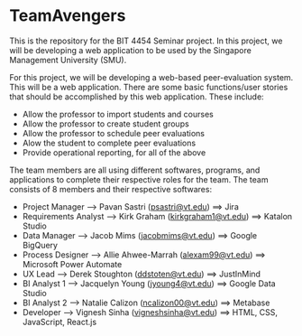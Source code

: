 # TeamAvengers

This is the repository for the BIT 4454 Seminar project.  In this project, we will be developing a web application to be used by the Singapore Management University (SMU).

For this project, we will be developing a web-based peer-evaluation system.  This will be a web application.  There are some basic functions/user stories that should be accomplished by this web application.  These include:
  - Allow the professor to import students and courses
  - Allow the professor to create student groups
  - Allow the professor to schedule peer evaluations
  - Alow the student to complete peer evaluations
  - Provide operational reporting, for all of the above

The team members are all using different softwares, programs, and applications to complete their respective roles for the team.
The team consists of 8 members and their respective softwares:
  - Project Manager --> Pavan Sastri (psastri@vt.edu) ==> Jira
  - Requirements Analyst --> Kirk Graham (kirkgraham1@vt.edu) ==> Katalon Studio
  - Data Manager --> Jacob Mims (jacobmims@vt.edu) ==> Google BigQuery
  - Process Designer --> Allie Ahwee-Marrah (alexam99@vt.edu) ==> Microsoft Power Automate
  - UX Lead --> Derek Stoughton (ddstoten@vt.edu) ==> JustInMind
  - BI Analyst 1 --> Jacquelyn Young (jyoung4@vt.edu) ==> Google Data Studio
  - BI Analyst 2 --> Natalie Calizon (ncalizon00@vt.edu) ==> Metabase
  - Developer --> Vignesh Sinha (vigneshsinha@vt.edu) ==> HTML, CSS, JavaScript, React.js

